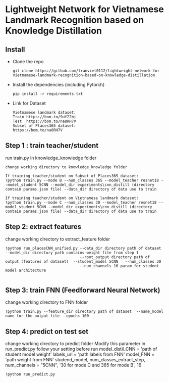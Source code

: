 # Lightweight Network for Vietnamese Landmark Recognition based on Knowledge Distillation
## Install
* Clone the repo
  ```
  git clone https://github.com/tranviet0112/lightweight-network-for-Vietnamese-landmark-recognition-based-on-knowledge-distillation
  ```

* Install the dependencies (including Pytorch)
  ```
  pip install -r requirements.txt
  ```
  
* Link for Dataset
  ```
  Vietnamese landmark dataset:
  Train https://bom.to/9uY22bj
  Test  https://bom.to/na8RH7V
  Subset of Places365 dataset:
  https://bom.to/na8RH7V
  ```
  
## Step 1 : train teacher/student

run train.py in knowledge_knowledge folder
```
change working directory to knowledge_knowledge folder

If training teacher/student on Subset of Places365 dataset:
!python train.py --mode B --num_classes 365 --model_teacher resnet18 --model_student 5CNN --model_dir experiments\cnn_distill (directory contain params.json file) --data_dir directory of data use to train

If training teacher/student on Vietnamese landmark dataset:
!python train.py --mode C --num_classes 30 --model_teacher resnet18 --model_student 5CNN --model_dir experiments\cnn_distill (directory contain params.json file) --data_dir directory of data use to train
```

## Step 2: extract features

change working directory to extract_feature folder
```
!python run_placesCNN_unified.py --data_dir directory path of dataset  --model_dir directory path contains weight file from step 1
                                 --root_output directory path of output (features of dataset)  --student_model 5CNN   --num_classes 30  
                                 --num_channels 16 param for student model architecture
                                 
```

## Step 3: train FNN (Feedforward Neural Network)

change working directory to FNN folder
```
!python train.py --feature_dir directory path of dataset  --name_model name for the output file --epochs 100

```

## Step 4: predict on test set

change working directory to predict folder
Modify this parameter in run_predict.py follow your setting before run
model_distil_CNN = 'path of student model weight'
labels_url = 'path labels from FNN'
model_FNN =  'path weight from FNN'
studend_model, num_classes_extract_step, num_channels = "5CNN", '30 for mode C and 365 for mode B', 16

```
!python run_predict.py

```
